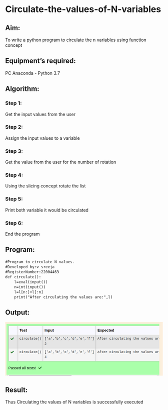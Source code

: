 # Circulate-the-values-of-N-variables
## Aim:
To write a python program to circulate the n variables using function concept
## Equipment’s required:
PC
Anaconda - Python 3.7
## Algorithm: 
### Step 1: 
Get the input values from the user
### Step 2: 
Assign the input values to a variable 
### Step 3: 
Get the value from the user for the number of rotation
### Step 4: 
Using the slicing concept rotate the list
### Step 5: 
Print both variable it would be circulated
### Step 6: 
End the program
## Program:
```
#Program to circulate N values.
#Developed by:v_sreeja 
#RegisterNumber:22004463
def circulate():
    l=eval(input())
    n=int(input())
    l=l[n:]+l[:n]
    print("After circulating the values are:",l)
```

## Output:
!['output'](/CirculatethevaluesofNvariables.png)

## Result:
Thus Circulating the values of N variables is successfully executed

